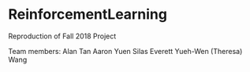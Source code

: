 # ReinforcementLearning

Reproduction of Fall 2018 Project

Team members:
Alan Tan
Aaron Yuen
Silas Everett
Yueh-Wen (Theresa) Wang
